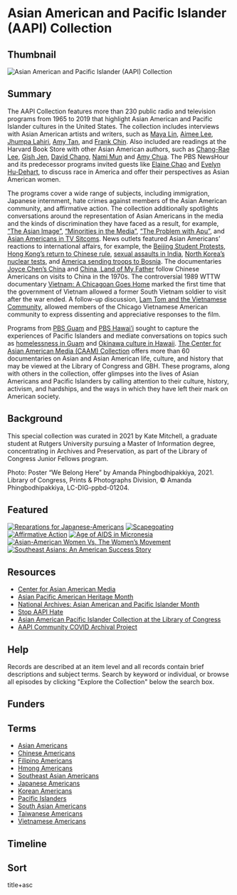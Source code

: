 # Asian American and Pacific Islander (AAPI) Collection 

## Thumbnail

![Asian American and Pacific Islander (AAPI) Collection](https://s3.amazonaws.com/americanarchive.org/special-collections/WeBelongHere.png "Asian American and Pacific Islander (AAPI) Collection")

## Summary 

The AAPI Collection features more than 230 public radio and television programs from 1965 to 2019 that highlight Asian American and Pacific Islander cultures in the United States. The collection includes interviews with Asian American artists and writers, such as [Maya Lin](/catalog/cpb-aacip-75-56zw43qh?start=95.82&end=834.97), [Aimee Lee](/catalog?f%5Baccess_types%5D%5B%5D=online&f%5Bseries_titles%5D%5B%5D=Traditions%3A+Ohio+Heritage+Fellows&q=%22Aimee+Lee%22&sort=title+asc), [Jhumpa Lahiri](/catalog/cpb-aacip-507-jd4pk07r91?start=2893.32&end=3380.46), [Amy Tan](/catalog/cpb-aacip-525-6d5p844s2f?start=2553.84&end=2976.94), and [Frank Chin](/catalog/cpb-aacip-581a617515c?start=46.63&end=587.53). Also included are readings at the Harvard Book Store with other Asian American authors, such as [Chang-Rae Lee](/catalog/cpb-aacip_15-0z70v89k3d), [Gish Jen](/catalog/cpb-aacip_15-bn9x05xd33), [David Chang](/catalog/cpb-aacip_15-qf8jd4px5c), [Nami Mun](/catalog/cpb-aacip_15-4j09w09032) and [Amy Chua](/catalog?f%5Baccess_types%5D%5B%5D=online&q=%22aimee+lee%22&sort=title+asc). The PBS NewsHour and its predecessor programs invited guests like [Elaine Chao](/catalog/cpb-aacip-507-2f7jq0t99k?start=1007.87&end=3220.26) and [Evelyn Hu-Dehart](/catalog/cpb-aacip-507-1c1td9ns02?start=2711.57&end=3418.02), to discuss race in America and offer their perspectives as Asian American women. 

The programs cover a wide range of subjects, including immigration, Japanese internment, hate crimes against members of the Asian American community, and affirmative action. The collection additionally spotlights conversations around the representation of Asian Americans in the media and the kinds of discrimination they have faced as a result, for example, [“The Asian Image”](/catalog/cpb-aacip-507-f18sb3xj41?start=2693.61&end=3309.57), [“Minorities in the Media”](/catalog/cpb-aacip-15-47dr84v0?start=1172.79&end=1711), [“The Problem with Apu”](/catalog/cpb-aacip-525-zw18k7679h?start=1097.48&end=1379.67), and [Asian Americans in TV Sitcoms](/catalog/cpb-aacip-525-5717m05076?start=1111.34&end=1380.75). News outlets featured Asian Americans’ reactions to international affairs, for example, the [Beijing Student Protests](/catalog/cpb-aacip-507-f47gq6rr27?start=2215.93&end=2559.11), [Hong Kong’s return to Chinese rule](/catalog/cpb-aacip-507-cr5n873m4s?start=891.5&end=1848.2), [sexual assaults in India](/catalog/cpb-aacip-15-fx73t9dv8q?start=1980.13&end=2530.43), [North Korea’s nuclear tests](/catalog/cpb-aacip-507-9k45q4s752?start=1256.96&end=1744.84), and [America sending troops to Bosnia](/catalog/cpb-aacip-507-s17sn02080?start=781.74&end=1992.95). The documentaries [Joyce Chen’s China](/catalog/cpb-aacip-15-x921c1tx91) and [China, Land of My Father](/catalog/cpb-aacip_520-0p0wp9tx99) follow Chinese Americans on visits to China in the 1970s. The controversial 1989 WTTW documentary [Vietnam: A Chicagoan Goes Home](/catalog/cpb-aacip-526-cn6xw48w4p) marked the first time that the government of Vietnam allowed a former South Vietnam soldier to visit after the war ended. A follow-up discussion, [Lam Tom and the Vietnamese Community](/catalog/cpb-aacip-526-v97zk56v1p), allowed members of the Chicago Vietnamese American community to express dissenting and appreciative responses to the film. 

Programs from [PBS Guam](/participating-orgs/1900) and [PBS Hawai’i](/participating-orgs/1748) sought to capture the experiences of Pacific Islanders and mediate conversations on topics such as [homelessness in Guam](/catalog/cpb-aacip_333-33rv191k) and [Okinawa culture in Hawaii](/catalog/cpb-aacip_225-171vhkj3). [The Center for Asian American Media (CAAM) Collection](/special_collections/caam-collection) offers more than 60 documentaries on Asian and Asian American life, culture, and history that may be viewed at the Library of Congress and GBH. These programs, along with others in the collection, offer glimpses into the lives of Asian Americans and Pacific Islanders by calling attention to their culture, history, activism, and hardships, and the ways in which they have left their mark on American society. 

## Background

This special collection was curated in 2021 by Kate Mitchell, a graduate student at Rutgers University pursuing a Master of Information degree, concentrating in Archives and Preservation, as part of the Library of Congress Junior Fellows program.

Photo: Poster “We Belong Here” by Amanda Phingbodhipakkiya, 2021. Library of Congress, Prints & Photographs Division, © Amanda Phingbodhipakkiya, LC-DIG-ppbd-01204.

## Featured

[![Reparations for Japanese-Americans](https://s3.amazonaws.com/americanarchive.org/special-collections/cpb-aacip_293-hx15m62n5s.jpg)](/catalog/cpb-aacip-293-hx15m62n5s?start=178.64&end=1033.57)
[![Scapegoating](https://s3.amazonaws.com/americanarchive.org/special-collections/cpb-aacip_507-tq5r786k70.jpg)](/catalog/cpb-aacip-507-tq5r786k70?start=2764.45&end=3443.27)
[![Affirmative Action](https://s3.amazonaws.com/americanarchive.org/special-collections/cpb-aacip_15-9bn9x30g.jpg)](/catalog/cpb-aacip_15-9bn9x30g)
[![Age of AIDS in Micronesia](https://s3.amazonaws.com/americanarchive.org/special-collections/cpb-aacip_333-773txjjt.jpg)](/catalog/cpb-aacip_333-773txjjt)
[![Asian-American Women Vs. The Women’s Movement](https://s3.amazonaws.com/americanarchive.org/special-collections/aapb_tile.jpg)](/catalog/cpb-aacip-28-4b2x34mw7s)
[![Southeast Asians: An American Success Story](https://s3.amazonaws.com/americanarchive.org/special-collections/cpb-aacip_221-644qrs3t.jpg)](/catalog/cpb-aacip_221-644qrs3t)

## Resources

- [Center for Asian American Media](https://caamedia.org/)
- [Asian Pacific American Heritage Month](https://asianpacificheritage.gov/)
- [National Archives: Asian American and Pacific Islander Month](https://www.archives.gov/news/topics/asian-pacific-american-heritage-month)
- [Stop AAPI Hate](https://stopaapihate.org/)
- [Asian American Pacific Islander Collection at the Library of Congress](https://guides.loc.gov/asian-collections/asian-american-pacific-islander-collection)
- [AAPI Community COVID Archival Project](https://www.aapicovidarchive.org/)

## Help

Records are described at an item level and all records contain brief descriptions and subject terms. Search by keyword or individual, or browse all episodes by clicking "Explore the Collection" below the search box.

## Funders

## Terms

- [Asian Americans](/catalog?f%5Baccess_types%5D%5B%5D=online&q=%22This+item+is+part+of+the+Asian+Americans+section+of+the+AAPI+special+collection.%22&sort=asset_date+asc)
- [Chinese Americans](/catalog?f%5Baccess_types%5D%5B%5D=online&q=%22This+item+is+part+of+the+Chinese+Americans+section+of+the+AAPI+special+collection.%22&sort=asset_date+asc)
- [Filipino Americans](/catalog?f%5Baccess_types%5D%5B%5D=online&q=%22This+item+is+part+of+the+Filipino+Americans+section+of+the+AAPI+special+collection.%22&sort=asset_date+asc)
- [Hmong Americans](/catalog?f%5Baccess_types%5D%5B%5D=online&q=%22This+item+is+part+of+the+Hmong+Americans+section+of+the+AAPI+special+collection.%22&sort=asset_date+asc)
- [Southeast Asian Americans](/catalog?f%5Baccess_types%5D%5B%5D=online&q=%22This+item+is+part+of+the+Southeast+Asian+Americans+section+of+the+AAPI+special+collection.%22&sort=asset_date+asc)
- [Japanese Americans](/catalog?f%5Baccess_types%5D%5B%5D=online&q=%22This+item+is+part+of+the+Japanese+Americans+section+of+the+AAPI+special+collection.%22&sort=asset_date+asc)
- [Korean Americans](/catalog?f%5Baccess_types%5D%5B%5D=online&q=%22This+item+is+part+of+the+Korean+Americans+section+of+the+AAPI+special+collection.%22&sort=asset_date+asc)
- [Pacific Islanders](/catalog?f%5Baccess_types%5D%5B%5D=online&q=%22This+item+is+part+of+the+Pacific+Islanders+section+of+the+AAPI+special+collection.%22&sort=asset_date+asc)
- [South Asian Americans](/catalog?f%5Baccess_types%5D%5B%5D=online&q=%22This+item+is+part+of+the+South+Asian+Americans+section+of+the+AAPI+special+collection.%22&sort=asset_date+asc)
- [Taiwanese Americans](/catalog?f%5Baccess_types%5D%5B%5D=online&q=%22This+item+is+part+of+the+Taiwanese+Americans+section+of+the+AAPI+special+collection.%22&sort=asset_date+asc)
- [Vietnamese Americans](/catalog?f%5Baccess_types%5D%5B%5D=online&q=%22This+item+is+part+of+the+Vietnamese+Americans+section+of+the+AAPI+special+collection.%22&sort=asset_date+asc)

## Timeline

## Sort

title+asc
